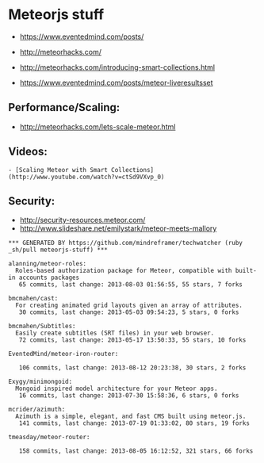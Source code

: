 # Meteorjs stuff

  - https://www.eventedmind.com/posts/
  - http://meteorhacks.com/

  - http://meteorhacks.com/introducing-smart-collections.html
  - https://www.eventedmind.com/posts/meteor-liveresultsset


## Performance/Scaling:
  - http://meteorhacks.com/lets-scale-meteor.html

## Videos:
    - [Scaling Meteor with Smart Collections](http://www.youtube.com/watch?v=ctSd9VXvp_0)



## Security:
  - http://security-resources.meteor.com/
  - http://www.slideshare.net/emilystark/meteor-meets-mallory



<!-- PROJECTS_LIST_START -->
    *** GENERATED BY https://github.com/mindreframer/techwatcher (ruby _sh/pull meteorjs-stuff) *** 

    alanning/meteor-roles:
      Roles-based authorization package for Meteor, compatible with built-in accounts packages
       65 commits, last change: 2013-08-03 01:56:55, 55 stars, 7 forks

    bmcmahen/cast:
      For creating animated grid layouts given an array of attributes.
       30 commits, last change: 2013-05-03 09:54:23, 5 stars, 0 forks

    bmcmahen/Subtitles:
      Easily create subtitles (SRT files) in your web browser.
       72 commits, last change: 2013-05-17 13:50:33, 55 stars, 10 forks

    EventedMind/meteor-iron-router:

       106 commits, last change: 2013-08-12 20:23:38, 30 stars, 2 forks

    Exygy/minimongoid:
      Mongoid inspired model architecture for your Meteor apps.
       16 commits, last change: 2013-07-30 15:58:36, 6 stars, 0 forks

    mcrider/azimuth:
      Azimuth is a simple, elegant, and fast CMS built using meteor.js.
       141 commits, last change: 2013-07-19 01:33:02, 80 stars, 19 forks

    tmeasday/meteor-router:

       158 commits, last change: 2013-08-05 16:12:52, 321 stars, 66 forks
<!-- PROJECTS_LIST_END -->
